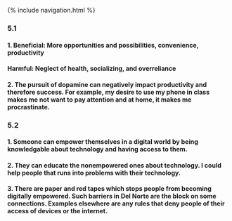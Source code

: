 {% include navigation.html %}

### 5.1
#### 1. Beneficial: More opportunities and possibilities, convenience, productivity
#### Harmful: Neglect of health, socializing, and overreliance

#### 2. The pursuit of dopamine can negatively impact productivity and therefore success. For example, my desire to use my phone in class makes me not want to pay attention and at home, it makes me procrastinate.


### 5.2
#### 1. Someone can empower themselves in a digital world by being knowledgable about technology and having access to them.

#### 2. They can educate the nonempowered ones about technology. I could help people that runs into problems with their technology.

#### 3. There are paper and red tapes which stops people from becoming digitally empowered. Such barriers in Del Norte are the block on some connections. Examples elsewhere are any rules that deny people of their access of devices or the internet.
